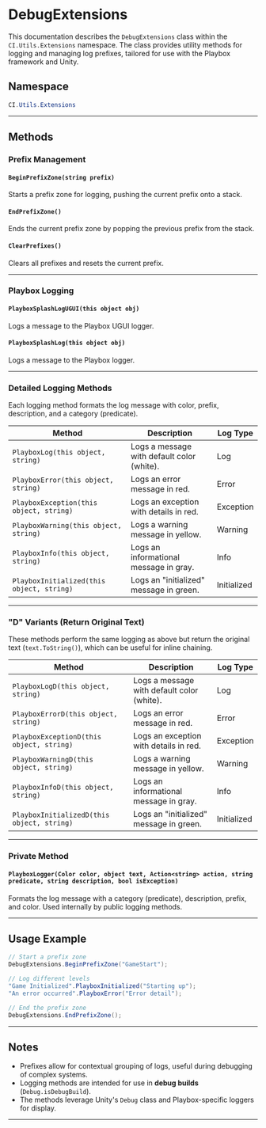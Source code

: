 ﻿
# DebugExtensions

This documentation describes the `DebugExtensions` class within the `CI.Utils.Extensions` namespace. The class provides utility methods for logging and managing log prefixes, tailored for use with the Playbox framework and Unity.

## Namespace
```csharp
CI.Utils.Extensions
```

---

## Methods

### Prefix Management

#### `BeginPrefixZone(string prefix)`
Starts a prefix zone for logging, pushing the current prefix onto a stack.

#### `EndPrefixZone()`
Ends the current prefix zone by popping the previous prefix from the stack.

#### `ClearPrefixes()`
Clears all prefixes and resets the current prefix.

---

### Playbox Logging

#### `PlayboxSplashLogUGUI(this object obj)`
Logs a message to the Playbox UGUI logger.

#### `PlayboxSplashLog(this object obj)`
Logs a message to the Playbox logger.

---

### Detailed Logging Methods

Each logging method formats the log message with color, prefix, description, and a category (predicate).

| Method                          | Description                                      | Log Type |
|---------------------------------|--------------------------------------------------|----------|
| `PlayboxLog(this object, string)` | Logs a message with default color (white).      | Log      |
| `PlayboxError(this object, string)` | Logs an error message in red.                  | Error    |
| `PlayboxException(this object, string)` | Logs an exception with details in red.        | Exception |
| `PlayboxWarning(this object, string)` | Logs a warning message in yellow.             | Warning  |
| `PlayboxInfo(this object, string)` | Logs an informational message in gray.         | Info     |
| `PlayboxInitialized(this object, string)` | Logs an "initialized" message in green.       | Initialized |

---

### "D" Variants (Return Original Text)

These methods perform the same logging as above but return the original text (`text.ToString()`), which can be useful for inline chaining.

| Method                                  | Description                                      | Log Type |
|-----------------------------------------|--------------------------------------------------|----------|
| `PlayboxLogD(this object, string)`      | Logs a message with default color (white).      | Log      |
| `PlayboxErrorD(this object, string)`    | Logs an error message in red.                  | Error    |
| `PlayboxExceptionD(this object, string)`| Logs an exception with details in red.         | Exception |
| `PlayboxWarningD(this object, string)`  | Logs a warning message in yellow.              | Warning  |
| `PlayboxInfoD(this object, string)`     | Logs an informational message in gray.         | Info     |
| `PlayboxInitializedD(this object, string)` | Logs an "initialized" message in green.     | Initialized |

---

### Private Method

#### `PlayboxLogger(Color color, object text, Action<string> action, string predicate, string description, bool isException)`
Formats the log message with a category (predicate), description, prefix, and color. Used internally by public logging methods.

---

## Usage Example

```csharp
// Start a prefix zone
DebugExtensions.BeginPrefixZone("GameStart");

// Log different levels
"Game Initialized".PlayboxInitialized("Starting up");
"An error occurred".PlayboxError("Error detail");

// End the prefix zone
DebugExtensions.EndPrefixZone();
```

---

## Notes
- Prefixes allow for contextual grouping of logs, useful during debugging of complex systems.
- Logging methods are intended for use in **debug builds** (`Debug.isDebugBuild`).
- The methods leverage Unity's `Debug` class and Playbox-specific loggers for display.

---
